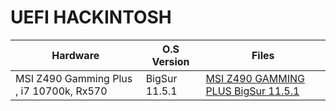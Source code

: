 # UEFI HACKINTOSH
| Hardware | O.S Version | Files |
| -------- | ----------- | ----- |
| MSI Z490 Gamming Plus , i7 10700k, Rx570 | BigSur 11.5.1 | [MSI Z490 GAMMING PLUS BigSur 11.5.1][Z490.BigSur.1151]  |


[Z490.BigSur.1151]: <https://github.com/gss200610/UEFI_HACKINTOSH/blob/main/MSI%20Z490%20GAMMING%20PLUS/BigSur%2011.5.1/EFI.zip>
